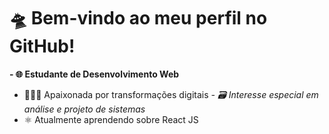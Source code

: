# 🛸 Bem-vindo ao meu perfil no GitHub!

**- 🌐 Estudante de Desenvolvimento Web**
- 👩🏼‍💻 Apaixonada por transformações digitais
_- 🗃️ Interesse especial em análise e projeto de sistemas_
-  ⚛️ Atualmente aprendendo sobre React JS
